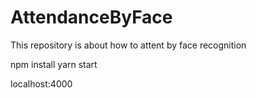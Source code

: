 # AttendanceByFace
This repository is about how to attent by face recognition

npm install
yarn start

localhost:4000